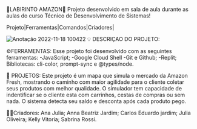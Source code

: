 💸LABIRINTO AMAZON💸
Projeto desenvolvido em sala de aula durante as aulas do curso Técnico de Desenvolvimento de Sistemas!


Projeto|Ferramentas|Comandos|Criadores|

![Anotação 2022-11-18 100422](https://user-images.githubusercontent.com/117850899/202720740-87194f65-77ce-4c46-9079-dabf328bb2fe.png)
💡	DESCRIÇAO DO PROJETO:

⚙️FERRAMENTAS:
Esse projeto foi desenvolvido com as seguintes ferramentas:
-JavaScript;
-Google Cloud Shell
-Git e Github;
-Replit;
Bibliotecas: cli-color, prompt-sync e @types/node.


🔐	PROJETOS:
Este projeto é um mapa que simula o mercado da Amazon Fresh, mostrando o caminho com maior agilidade para o cliente coletar seus produtos com melhor qualidade. O simulador tem capacidade de indentificar se o cliente esta com carrinhos, cestas de compras ou sem nada. O sistema detecta seu saldo e desconta após cada produto pego.


🧑‍🔧Criadores: 
Ana Julia;
Anna Beatriz Jardim;
Carlos Eduardo jardim;
Julia Oliveira;
Kelly Vitoria;
Sabrina Rossi.
